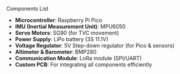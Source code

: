 Components List
- **Microcontroller**: Raspberry Pi Pico
- **IMU (Inertial Measurement Unit)**: MPU6050
- **Servo Motors**: SG90 (for TVC movement)
- **Power Supply**: LiPo battery (3S 11.1V)
- **Voltage Regulator**: 5V Step-down regulator (for Pico & sensors)
- **Altimeter & Barometer**: BMP280
- **Communication Module**: LoRa module (SPI/UART)
- **Custom PCB**: For integrating all components efficiently
